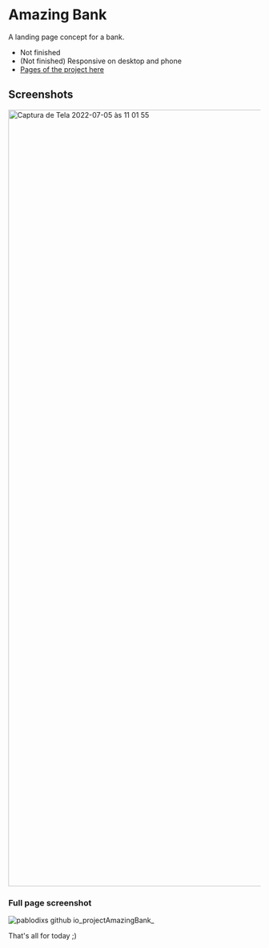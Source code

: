 # Amazing Bank

A landing page concept for a bank.
- Not finished
- (Not finished) Responsive on desktop and phone
- [Pages of the project here](https://pablodixs.github.io/projectAmazingBank/)

## Screenshots
<img width="1552" alt="Captura de Tela 2022-07-05 às 11 01 55" src="https://user-images.githubusercontent.com/90719668/177346475-7d3e0fb2-bfec-4905-a180-f7746f7c6f53.png">

### Full page screenshot
![pablodixs github io_projectAmazingBank_](https://user-images.githubusercontent.com/90719668/177346532-413af95d-a3d8-4acc-a0c3-5c6a91af371c.png)

That's all for today ;)
